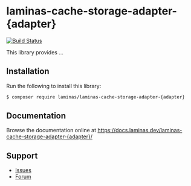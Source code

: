 # laminas-cache-storage-adapter-{adapter}

[![Build Status](https://github.com/laminas/laminas-cache-storage-adapter-{adapter}/workflows/Continuous%20Integration/badge.svg)](https://github.com/laminas/laminas-cache-storage-adapter-{adapter}/actions?query=workflow%3A"Continuous+Integration")

This library provides …

## Installation

Run the following to install this library:

```bash
$ composer require laminas/laminas-cache-storage-adapter-{adapter}
```

## Documentation

Browse the documentation online at https://docs.laminas.dev/laminas-cache-storage-adapter-{adapter}/

## Support

* [Issues](https://github.com/laminas/laminas-cache-storage-adapter-{adapter}/issues/)
* [Forum](https://discourse.laminas.dev/)
